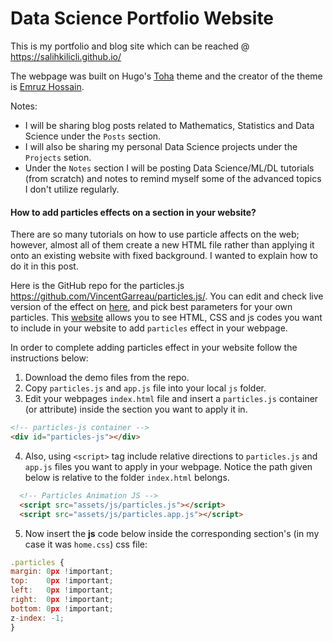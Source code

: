# Data Science Portfolio Website

This is my portfolio and blog site which can be reached @ https://salihkilicli.github.io/

The webpage was built on Hugo's [Toha](https://themes.gohugo.io/toha/) theme and the creator of the theme is [Emruz Hossain](https://github.com/hossainemruz/).

Notes:

- I will be sharing blog posts related to Mathematics, Statistics and Data Science under the `Posts` section.
- I will also be sharing my personal Data Science projects under the `Projects` setion.
- Under the `Notes` section I will be posting Data Science/ML/DL tutorials (from scratch) and notes to remind myself some of the advanced topics I don't utilize regularly.

#### How to add particles effects on a section in your website?

There are so many tutorials on how to use particle affects on the web; however, almost all of them create a new HTML file rather than applying it onto an existing website with fixed background. I wanted to explain how to do it in this post. 

Here is the GitHub repo for the particles.js https://github.com/VincentGarreau/particles.js/.
You can edit and check live version of the effect on [here](https://vincentgarreau.com/particles.js/), and pick best parameters for your own particles.
This [website](https://codepen.io/pen/?&editable=true=https%3A%2F%2Fvincentgarreau.com%2Fparticles.js%2F) allows you to see HTML, CSS and js codes you want to include in your website to add `particles` effect in your webpage.

In order to complete adding particles effect in your website follow the instructions below:

1) Download the demo files from the repo.
2) Copy `particles.js` and `app.js` file into your local `js` folder.
3) Edit your webpages `index.html` file and insert a `particles.js` container (or attribute) inside the section you want to apply it in.

  ```html
  <!-- particles-js container -->
  <div id="particles-js"></div>
  ```
4) Also, using `<script>` tag include relative directions to `particles.js` and `app.js` files you want to apply in your webpage. Notice the path given below is relative to the folder `index.html` belongs.

  ```html
    <!-- Particles Animation JS -->
    <script src="assets/js/particles.js"></script>
    <script src="assets/js/particles.app.js"></script>
  ```
5) Now insert the __js__ code below inside the corresponding section's (in my case it was `home.css`) css file:

  ```javascript
  .particles {
  margin: 0px !important;
  top:    0px !important;
  left:   0px !important;
  right:  0px !important;
  bottom: 0px !important;
  z-index: -1;
  }
  ```
